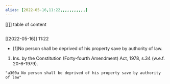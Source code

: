 ```yaml
---
alias: [2022-05-16,11:22,,,,,,,,,,,]
---
```

[[]]
table of content
```toc
```

[[2022-05-16]] 11:22
- [1]No person shall be deprived of his property save by authority of law.

1. Ins. by the Constitution (Forty-fourth Amendment) Act, 1978, s.34 (w.e.f. 20-6-1979). 
```query 2022-05-16 11:24
"a300a No person shall be deprived of his property save by authority of law"
```